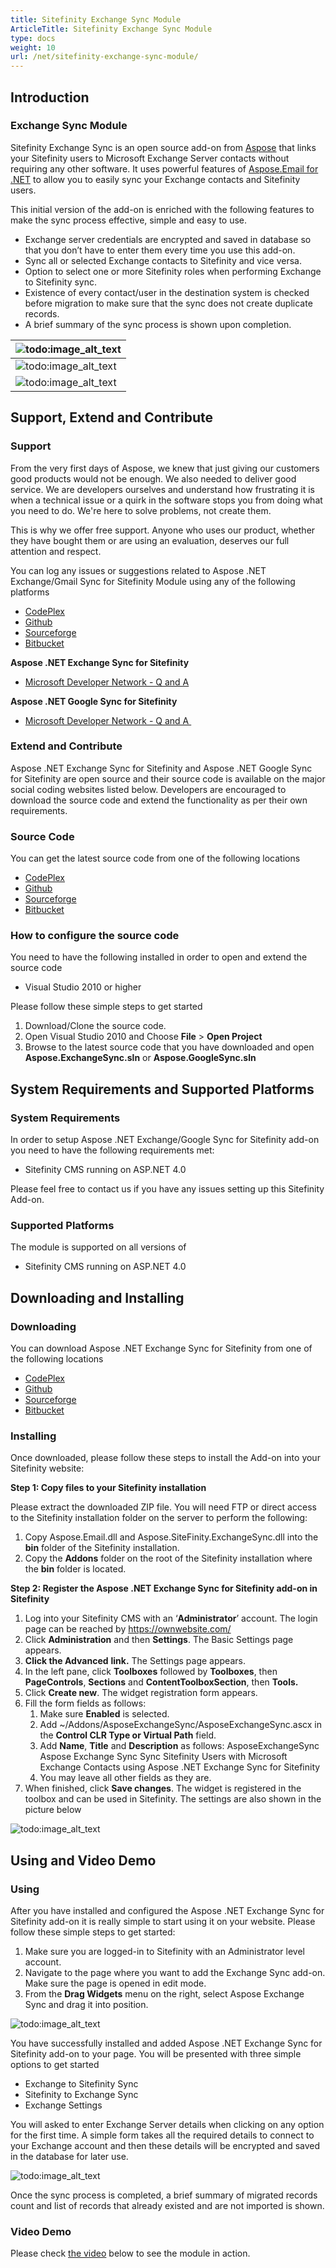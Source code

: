```yaml
---
title: Sitefinity Exchange Sync Module
ArticleTitle: Sitefinity Exchange Sync Module
type: docs
weight: 10
url: /net/sitefinity-exchange-sync-module/
---
```




## **Introduction**
### **Exchange Sync Module**
Sitefinity Exchange Sync is an open source add-on from [Aspose](http://www.aspose.com/) that links your Sitefinity users to Microsoft Exchange Server contacts without requiring any other software. It uses powerful features of [Aspose.Email for .NET](https://products.aspose.com/total/net) to allow you to easily sync your Exchange contacts and Sitefinity users.

This initial version of the add-on is enriched with the following features to make the sync process effective, simple and easy to use.

- Exchange server credentials are encrypted and saved in database so that you don’t have to enter them every time you use this add-on.
- Sync all or selected Exchange contacts to Sitefinity and vice versa.
- Option to select one or more Sitefinity roles when performing Exchange to Sitefinity sync.
- Existence of every contact/user in the destination system is checked before migration to make sure that the sync does not create duplicate records.
- A brief summary of the sync process is shown upon completion.

|![todo:image_alt_text](http://www.aspose.com/blogs/wp-content/uploads/2015/01/Aspose-.NET-Exchange-Sync-for-Sitefinity.png)|
| :- |
|![todo:image_alt_text](http://www.aspose.com/blogs/wp-content/uploads/2015/01/Exchange-to-Sitefinity-Sync.png)|
|![todo:image_alt_text](http://www.aspose.com/blogs/wp-content/uploads/2015/01/Sitefinity-to-Exchange-Sync.png)|
## **Support, Extend and Contribute**
### **Support**
From the very first days of Aspose, we knew that just giving our customers good products would not be enough. We also needed to deliver good service. We are developers ourselves and understand how frustrating it is when a technical issue or a quirk in the software stops you from doing what you need to do. We're here to solve problems, not create them.

This is why we offer free support. Anyone who uses our product, whether they have bought them or are using an evaluation, deserves our full attention and respect.

You can log any issues or suggestions related to Aspose .NET Exchange/Gmail Sync for Sitefinity Module using any of the following platforms

- [CodePlex ](https://archive.codeplex.com/?p=asposesitefinity)
- [Github ](https://github.com/asposemarketplace/Aspose_for_Sitefinity/issues)
- [Sourceforge ](https://sourceforge.net/p/asposesitefinity/tickets/?source=navbar)
- [Bitbucket ](https://bitbucket.org/asposemarketplace/aspose-for-sitefinity/issues?status=new&status=open)

**Aspose .NET Exchange Sync for Sitefinity**

- [Microsoft Developer Network - Q and A ](https://docs.microsoft.com/en-us/samples/browse/?redirectedfrom=MSDN-samples#content)

**Aspose .NET Google Sync for Sitefinity**

- [Microsoft Developer Network - Q and A ](https://docs.microsoft.com/en-us/samples/browse/?redirectedfrom=MSDN-samples#content)
### **Extend and Contribute**
Aspose .NET Exchange Sync for Sitefinity and Aspose .NET Google Sync for Sitefinity are open source and their source code is available on the major social coding websites listed below. Developers are encouraged to download the source code and extend the functionality as per their own requirements.
### **Source Code**
You can get the latest source code from one of the following locations

- [CodePlex ](https://archive.codeplex.com/?p=asposesitefinity)
- [Github ](https://github.com/asposemarketplace/Aspose_for_Sitefinity)
- [Sourceforge ](https://sourceforge.net/p/asposesitefinity/code/ci/master/tree/)
- [Bitbucket ](https://bitbucket.org/asposemarketplace/aspose-for-sitefinity/src)
### **How to configure the source code**
You need to have the following installed in order to open and extend the source code

- Visual Studio 2010 or higher

Please follow these simple steps to get started

1. Download/Clone the source code.
1. Open Visual Studio 2010 and Choose **File** > **Open Project**
1. Browse to the latest source code that you have downloaded and open **Aspose.ExchangeSync.sln** or **Aspose.GoogleSync.sln**
## **System Requirements and Supported Platforms**
### **System Requirements**
In order to setup Aspose .NET Exchange/Google Sync for Sitefinity add-on you need to have the following requirements met:

- Sitefinity CMS running on ASP.NET 4.0

Please feel free to contact us if you have any issues setting up this Sitefinity Add-on.
### **Supported Platforms**
The module is supported on all versions of

- Sitefinity CMS running on ASP.NET 4.0

## **Downloading and Installing**
### **Downloading**
You can download Aspose .NET Exchange Sync for Sitefinity from one of the following locations

- [CodePlex ](https://archive.codeplex.com/?p=asposesitefinity)
- [Github ](https://github.com/asposemarketplace/Aspose_for_Sitefinity/releases)
- [Sourceforge ](https://sourceforge.net/projects/asposesitefinity/files/)
- [Bitbucket ](https://bitbucket.org/asposemarketplace/aspose-for-sitefinity/downloads/)
### **Installing**
Once downloaded, please follow these steps to install the Add-on into your Sitefinity website:

**Step 1: Copy files to your Sitefinity installation**

Please extract the downloaded ZIP file. You will need FTP or direct access to the Sitefinity installation folder on the server to perform the following:

1. Copy Aspose.Email.dll and Aspose.SiteFinity.ExchangeSync.dll into the **bin** folder of the Sitefinity installation.
1. Copy the **Addons** folder on the root of the Sitefinity installation where the **bin** folder is located.

**Step 2: Register the Aspose .NET Exchange Sync for Sitefinity add-on in Sitefinity**

1. Log into your Sitefinity CMS with an ‘**Administrator**’ account. The login page can be reached by <https://ownwebsite.com/>
1. Click **Administration** and then **Settings**.
   The Basic Settings page appears.
1. **Click the Advanced** **link.** 
   The Settings page appears.
1. In the left pane, click **Toolboxes** followed by **Toolboxes**, then **PageControls**, **Sections** and **ContentToolboxSection**, then **Tools.**
1. Click **Create new**.
   The widget registration form appears.
1. Fill the form fields as follows: 
   1. Make sure **Enabled** is selected.
   1. Add ~/Addons/AsposeExchangeSync/AsposeExchangeSync.ascx in the **Control CLR Type or Virtual Path** field.
   1. Add **Name**, **Title** and **Description** as follows:
      AsposeExchangeSync
      Aspose Exchange Sync
      Sync Sitefinity Users with Microsoft Exchange Contacts using Aspose .NET Exchange Sync for Sitefinity
   1. You may leave all other fields as they are.
1. When finished, click **Save changes**.
   The widget is registered in the toolbox and can be used in Sitefinity. The settings are also shown in the picture below 

![todo:image_alt_text](http://www.aspose.com/blogs/wp-content/uploads/2015/01/How-to-use-Aspose-.NET-Exchange-Sync-for-Sitefinity.png)
## **Using and Video Demo**
### **Using**
After you have installed and configured the Aspose .NET Exchange Sync for Sitefinity add-on it is really simple to start using it on your website. Please follow these simple steps to get started:

1. Make sure you are logged-in to Sitefinity with an Administrator level account.
1. Navigate to the page where you want to add the Exchange Sync add-on. Make sure the page is opened in edit mode.
1. From the **Drag Widgets** menu on the right, select Aspose Exchange Sync and drag it into position.

![todo:image_alt_text](http://www.aspose.com/blogs/wp-content/uploads/2015/01/Using-Aspose-.NET-Exchange-Sync-for-Sitefinity.png)

You have successfully installed and added Aspose .NET Exchange Sync for Sitefinity add-on to your page. You will be presented with three simple options to get started

- Exchange to Sitefinity Sync
- Sitefinity to Exchange Sync
- Exchange Settings

You will asked to enter Exchange Server details when clicking on any option for the first time. A simple form takes all the required details to connect to your Exchange account and then these details will be encrypted and saved in the database for later use.

![todo:image_alt_text](http://www.aspose.com/blogs/wp-content/uploads/2015/01/Exchange-server-details.png)

Once the sync process is completed, a brief summary of migrated records count and list of records that already existed and are not imported is shown.
### **Video Demo**
Please check [the video](https://www.youtube.com/watch?v=56Zqc7SghEE) below to see the module in action.
